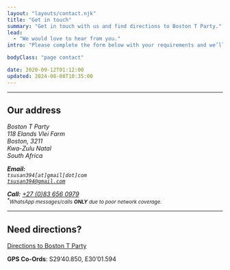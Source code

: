 ```yaml
---
layout: "layouts/contact.njk"
title: "Get in touch"
summary: "Get in touch with us and find directions to Boston T Party."
lead:
  - "We would love to hear from you."
intro: "Please complete the form below with your requirements and we’ll get back to you as soon as we can."

bodyClass: "page contact"

date: 2020-09-12T01:12:00
updated: 2024-08-08T10:35:00
---
```


---

## Our address

<address>

Boston T Party   
118 Elands Vlei Farm  
Boston, 3211  
Kwa-Zulu Natal  
South Africa

**Email:**
<code>
    <noscript>
        <span aria-hidden="true">tsusan394[at]gmail[dot]com</span>
        <span class="visually-hidden">tsusan394@gmail.com</span>
    </noscript>
    <script>
        document.write('tsusan394' + '@' + 'gmail.com');
    </script>
</code>  
**Call:** <a href="tel:27-83-6560979" rel="nofollow">+27 (0)83 656 0979</a>  
<small><sup><b>*</b></sup>*WhatsApp messages/calls **ONLY** due to poor network coverage.*</small>

</address>

---

<div class="[ call-out ] [ flow ]">

## Need directions?

[Directions to Boston T Party][1]

**GPS Co-Ords**: S29&rsquo;40.850, E30&rsquo;01.594

</div>

[1]: /contact/directions
